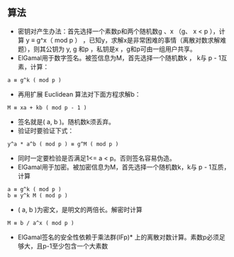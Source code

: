 ## 算法
- 密钥对产生办法：首先选择一个素数p和两个随机数g 、x （g、 x < p ），计算 y ≡ g^x（ mod p ） ，已知y，求解x是非常困难的事情（离散对数求解难题），则其公钥为 y, g 和p ，私钥是x ，g和p可由一组用户共享。
- ElGamal用于数字签名。被签信息为M，首先选择一个随机数k ， k与 p - 1互素，计算：
```
a ≡ g^k ( mod p )
```
- 再用扩展 Euclidean 算法对下面方程求解b：
```
M ≡ xa + kb ( mod p - 1 )
```
- 签名就是( a, b )。随机数k须丢弃。
- 验证时要验证下式：
```
y^a * a^b ( mod p ) ≡ g^M ( mod p )
```
- 同时一定要检验是否满足1<= a < p。否则签名容易伪造。
- ElGamal用于加密。被加密信息为M，首先选择一个随机数k，k与 p - 1互质，计算
```
a ≡ g^k ( mod p )
b ≡ y^k M ( mod p )
```
- ( a, b )为密文，是明文的两倍长。解密时计算
```
M ≡ b / a^x ( mod p )
```
- ElGamal签名的安全性依赖于乘法群(IFp)* 上的离散对数计算。素数p必须足够大，且p-1至少包含一个大素数

